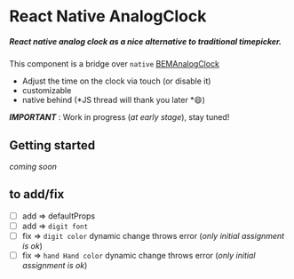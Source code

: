 # React Native AnalogClock

##### React native analog clock as a nice alternative to traditional timepicker.

This component is a bridge over `native`  [BEMAnalogClock](https://github.com/Boris-Em/BEMAnalogClock)
- Adjust the time on the clock via touch (or disable it)
- customizable
- native behind (*JS thread will thank you later *:smile:)



*__IMPORTANT__* : Work in progress (*at early stage*), stay tuned!

## Getting started

*coming soon*

## to add/fix
- [ ] add => defaultProps
- [ ] add => `digit font`
- [ ] fix =>  `digit color` dynamic change throws error (*only initial assignment is ok*)
- [ ] fix =>  `hand Hand color` dynamic change throws error (*only initial assignment is ok*)
